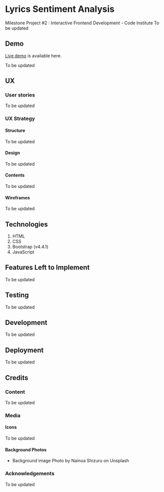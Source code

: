 # Lyrics Sentiment Analysis 
Milestone Project #2 : Interactive Frontend Development - Code Institute 
To be updated

## Demo
[Live demo](https://asunamasuda.github.io/Milestoneproject_2/) is available here.

To be updated

## UX

### User stories
To be updated

### UX Strategy

#### Structure
To be updated

#### Design
To be updated

#### Contents
To be updated

#### Wireframes
To be updated

## Technologies
1. HTML
2. CSS
3. Bootstrap (v4.4.1)
4. JavaScript

## Features Left to Implement
To be updated

## Testing
To be updated

## Development
To be updated

## Deployment
To be updated

## Credits

### Content
To be updated

### Media
#### Icons
To be updated

#### Background Photos
- Background image Photo by Nainoa Shizuru on Unsplash

### Acknowledgements
To be updated
